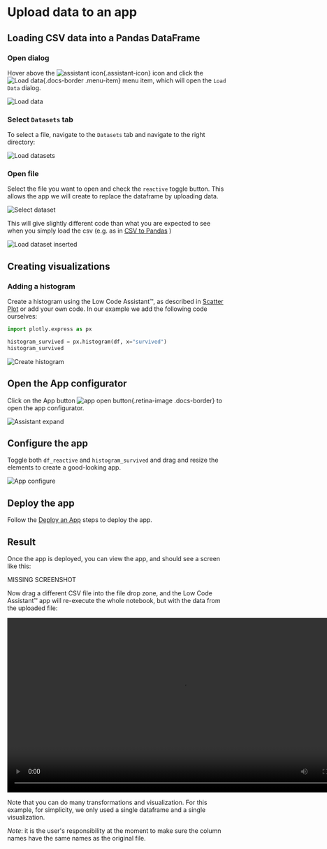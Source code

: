 # Upload data to an app

## Loading CSV data into a Pandas DataFrame


### Open dialog

Hover above the ![assistant icon](../screenshots/general/assistant-icon.png){.assistant-icon} icon and click the ![Load data](../screenshots/general/assistant-load-data.png){.docs-border .menu-item} menu item, which will open the `Load Data` dialog.

![Load data](../screenshots/load-csv/04-load-data.png)


### Select `Datasets` tab

To select a file, navigate to the `Datasets` tab and navigate to the right directory:

![Load datasets](../screenshots/app-upload/datasets-tab.png)


### Open file


Select the file you want to open and check the `reactive` toggle button. This allows the app we will create to replace the dataframe by uploading data.

![Select dataset](../screenshots/app-upload/select-and-reactive.png)


This will give slightly different code than what you are expected to see when you simply load the csv (e.g. as in [CSV to Pandas](../../loading-data/csv) )

![Load dataset inserted](../screenshots/app-upload/load-data-inserted.png)


## Creating visualizations

### Adding a histogram

Create a histogram using the Low Code Assistant™, as described in [Scatter Plot](../visualization/plotly.md) or add your own code. In our example we add the following code ourselves:

```python
import plotly.express as px

histogram_survived = px.histogram(df, x="survived")
histogram_survived
```
![Create histogram](../screenshots/app-upload/histogram-added.png)


## Open the App configurator

Click on the App button ![app open button](../screenshots/general/app-open.png){.retina-image .docs-border} to open the app configurator.

![Assistant expand](../screenshots/app-upload/app-pre-open.png)


## Configure the app

Toggle both `df_reactive` and `histogram_survived` and drag and resize the elements to create a good-looking app.

![App configure](../screenshots/app-upload/app-layout.png)


## Deploy the app

Follow the [Deploy an App](../deploy) steps to deploy the app.

## Result

Once the app is deployed, you can view the app, and should see a screen like this:

MISSING SCREENSHOT

Now drag a different CSV file into the file drop zone, and the Low Code Assistant™ app will re-execute the whole notebook, but with the data from the uploaded file:

<video controls style="width: 800px">
    <source src="https://user-images.githubusercontent.com/1765949/189431994-1e0b2f11-96ce-4584-ad11-982c7715f573.mp4" type="video/mp4">
</video>


Note that you can do many transformations and visualization. For this example, for simplicity, we only used a single dataframe and a single visualization.

*Note*: it is the user's responsibility at the moment to make sure the column names have the same names as the original file.
